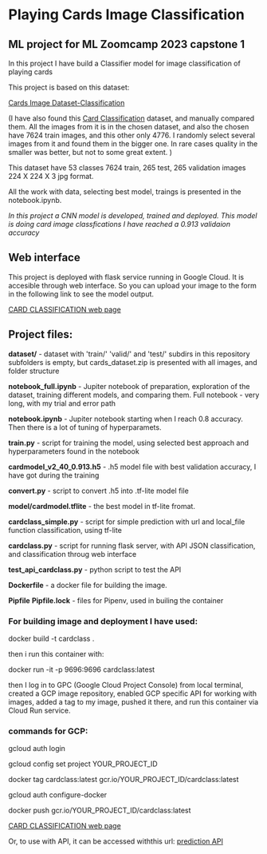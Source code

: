 
# Playing Cards Image Classification

## ML project for ML Zoomcamp 2023 capstone 1

In this project I have build a Classifier model for image classification of playing cards

This project is based on this dataset:

[Cards Image Dataset-Classification](https://www.kaggle.com/datasets/gpiosenka/cards-image-datasetclassification)

(I have also found this [Card Classification](https://www.kaggle.com/datasets/gauravduttakiit/card-classification) dataset, and manually compared them. All the images from it is in the chosen dataset, and also the chosen have 7624 train images, and this other only 4776. I randomly select several images from it and found them in the bigger one. In rare cases quality in the smaller was better, but not to some great extent. )


This dataset have 53 classes 7624 train, 265 test, 265 validation images 224 X 224 X 3 jpg format. 

All the work with data, selecting best model, traings is presented in the notebook.ipynb.

*In this project a CNN model is developed, trained and deployed. This model is doing card image classfications
I have reached a 0.913 validaion accuracy*


## Web interface

This project is deployed with flask service running in Google Cloud. It is accesible through web interface.
So you can upload your image to the form in the following link to see the model output.


[CARD CLASSIFICATION web page](https://cardclass-2avfrxfgrq-lm.a.run.app/)



## Project files:

**dataset/** - dataset with 'train/' 'valid/' and 'test/' subdirs
in this repository subfolders is empty, but cards_dataset.zip is presented with all images, and folder structure

**notebook_full.ipynb** - Jupiter notebook of preparation, exploration of the dataset, training different models, and comparing them. Full notebook - very long, with my trial and error path

**notebook.ipynb** - Jupiter notebook starting when I reach 0.8 accuracy. Then there is a lot of tuning of hyperparamets. 

**train.py** - script for training the model, using selected best approach and hyperparameters found in the notebook

**cardmodel_v2_40_0.913.h5** - .h5 model file with best validation accuracy, I have got during the training

**convert.py** - script to convert .h5 into .tf-lite model file

**model/cardmodel.tflite** - the best model in tf-lite fromat. 

**cardclass_simple.py** - script for simple prediction with url and local_file function classification, using tf-lite

**cardclass.py** - script for running flask server, with API JSON classification, and classification throug web interface

**test_api_cardclass.py** - python script to test the API

**Dockerfile** - a docker file for building the image.

**Pipfile**
**Pipfile.lock** - files for Pipenv, used in builing the container



### For building image and deployment I have used:

docker build -t cardclass .

then i run this container with:

docker run -it -p 9696:9696 cardclass:latest


then I log in to GPC (Google Cloud Project Console) from local terminal, 
created a GCP image repository, enabled GCP specific API for working with
images, added a tag to my image, pushed it there, and run this container via Cloud Run service.

### commands for GCP:

gcloud auth login

gcloud config set project YOUR_PROJECT_ID

docker tag cardclass:latest gcr.io/YOUR_PROJECT_ID/cardclass:latest

gcloud auth configure-docker

docker push gcr.io/YOUR_PROJECT_ID/cardclass:latest


[CARD CLASSIFICATION web page](https://cardclass-2avfrxfgrq-lm.a.run.app/)

Or, to use with API, it can be accessed withthis url: 
[prediction API](https://cardclass-2avfrxfgrq-lm.a.run.app/predict)



